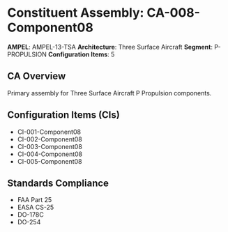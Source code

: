# Constituent Assembly: CA-008-Component08

**AMPEL**: AMPEL-13-TSA
**Architecture**: Three Surface Aircraft
**Segment**: P-PROPULSION
**Configuration Items**: 5

## CA Overview
Primary assembly for Three Surface Aircraft P Propulsion components.

## Configuration Items (CIs)
- CI-001-Component08
- CI-002-Component08
- CI-003-Component08
- CI-004-Component08
- CI-005-Component08

## Standards Compliance
- FAA Part 25
- EASA CS-25
- DO-178C
- DO-254
